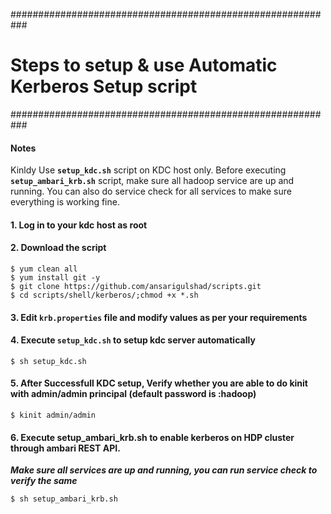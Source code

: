 ###########################################################
#  Steps to setup & use Automatic Kerberos Setup script   #
###########################################################

#### Notes
Kinldy Use __`setup_kdc.sh`__ script on KDC host only.
Before executing __`setup_ambari_krb.sh`__ script, make sure all hadoop service are up and running. You can also do service check for all services to make sure everything is working fine.

#### 1. Log in to your kdc host as root

#### 2. Download the script
```
$ yum clean all
$ yum install git -y
$ git clone https://github.com/ansarigulshad/scripts.git
$ cd scripts/shell/kerberos/;chmod +x *.sh
```
#### 3. Edit `krb.properties` file and modify values as per your requirements

#### 4. Execute `setup_kdc.sh` to setup kdc server automatically
```
$ sh setup_kdc.sh
```

#### 5. After Successfull KDC setup, Verify whether you are able to do kinit with admin/admin principal (default password is :hadoop)

```
$ kinit admin/admin
```

#### 6. Execute setup_ambari_krb.sh to enable kerberos on HDP cluster through ambari REST API.

___Make sure all services are up and running, you can run service check to verify the same___
```
$ sh setup_ambari_krb.sh
```


